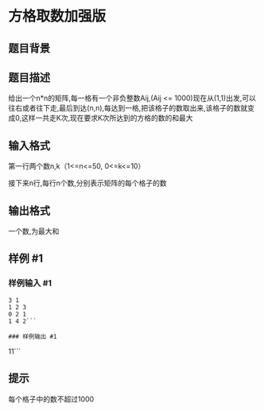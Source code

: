 # 方格取数加强版

## 题目背景



## 题目描述

给出一个n\*n的矩阵,每一格有一个非负整数Aij,(Aij <= 1000)现在从(1,1)出发,可以往右或者往下走,最后到达(n,n),每达到一格,把该格子的数取出来,该格子的数就变成0,这样一共走K次,现在要求K次所达到的方格的数的和最大


## 输入格式

第一行两个数n,k（1<=n<=50, 0<=k<=10）

接下来n行,每行n个数,分别表示矩阵的每个格子的数


## 输出格式

一个数,为最大和


## 样例 #1

### 样例输入 #1
```
3 1
1 2 3
0 2 1
1 4 2```

### 样例输出 #1

```
11```

## 提示

每个格子中的数不超过1000

